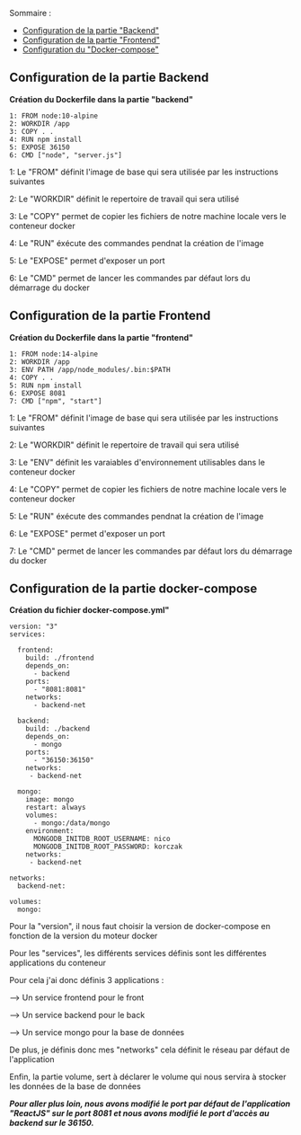 
Sommaire :
- [Configuration de la partie "Backend"](#configuration-de-la-partie-backend)
- [Configuration de la partie "Frontend"](#configuration-de-la-partie-frontend)
- [Configuration du "Docker-compose"](#configuration-de-la-partie-docker-compose)

## Configuration de la partie Backend

**Création du Dockerfile dans la partie "backend"**

```
1: FROM node:10-alpine
2: WORKDIR /app
3: COPY . .
4: RUN npm install
5: EXPOSE 36150
6: CMD ["node", "server.js"]
```

1: Le "FROM" définit l'image de base qui sera utilisée par les instructions suivantes

2: Le "WORKDIR" définit le repertoire de travail qui sera utilisé

3: Le "COPY" permet de copier les fichiers de notre machine locale vers le conteneur docker

4: Le "RUN" éxécute des commandes pendnat la création de l'image

5: Le "EXPOSE" permet d'exposer un port 

6: Le "CMD" permet de lancer les commandes par défaut lors du démarrage du docker



## Configuration de la partie Frontend

**Création du Dockerfile dans la partie "frontend"**

```
1: FROM node:14-alpine
2: WORKDIR /app
3: ENV PATH /app/node_modules/.bin:$PATH
4: COPY . .
5: RUN npm install
6: EXPOSE 8081
7: CMD ["npm", "start"]
```

1: Le "FROM" définit l'image de base qui sera utilisée par les instructions suivantes

2: Le "WORKDIR" définit le repertoire de travail qui sera utilisé

3: Le "ENV" définit les varaiables d'environnement utilisables dans le conteneur docker

4: Le "COPY" permet de copier les fichiers de notre machine locale vers le conteneur docker

5: Le "RUN" éxécute des commandes pendnat la création de l'image

6: Le "EXPOSE" permet d'exposer un port 

7: Le "CMD" permet de lancer les commandes par défaut lors du démarrage du docker



## Configuration de la partie docker-compose

**Création du fichier docker-compose.yml"**

```
version: "3"
services:

  frontend:
    build: ./frontend
    depends_on:
      - backend
    ports:
      - "8081:8081"
    networks:
      - backend-net
          
  backend:
    build: ./backend
    depends_on:
      - mongo
    ports:
      - "36150:36150"
    networks: 
     - backend-net
  
  mongo:
    image: mongo
    restart: always
    volumes: 
      - mongo:/data/mongo
    environment: 
      MONGODB_INITDB_ROOT_USERNAME: nico
      MONGODB_INITDB_ROOT_PASSWORD: korczak
    networks: 
     - backend-net

networks:
  backend-net:

volumes: 
  mongo:
```
Pour la "version", il nous faut choisir la version de docker-compose en fonction de la version du moteur docker

Pour les "services", les différents services définis sont les différentes applications du conteneur

Pour cela j'ai donc définis 3 applications :

--> Un service frontend pour le front

--> Un service backend pour le back

--> Un service mongo pour la base de données

De plus, je définis donc mes "networks" cela définit le réseau par défaut de l'application

Enfin, la partie volume, sert à déclarer le volume qui nous servira à stocker les données de la base de données


**_Pour aller plus loin, nous avons modifié le port par défaut de l'application "ReactJS" sur le port 8081 et nous avons modifié le port d'accès au backend sur le 36150._**
